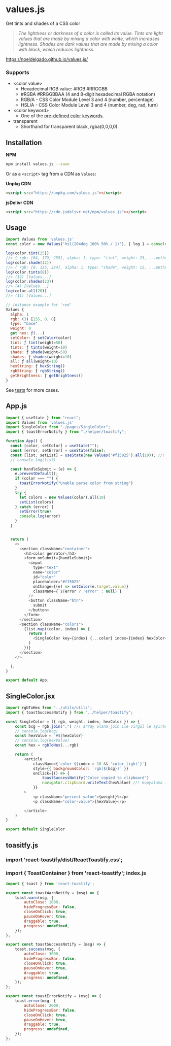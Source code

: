 # values.js

Get tints and shades of a CSS color

> _The lightness or darkness of a color is called its value.
Tints are light values that are made by mixing a color with white, which increases lightness. Shades are dark values that are made by mixing a color with black, which reduces lightness._

https://noeldelgado.github.io/values.js/

### Supports
* \<color value\>
	* Hexadecimal RGB value: #RGB #RRGGBB
	* #RGBA #RRGGBBAA (4 and 8-digit hexadecimal RGBA notation)
	* RGB/A - CSS Color Module Level 3 and 4 (number, percentage)
	* HSL/A - CSS Color Module Level 3 and 4 (number, deg, rad, turn)
* \<color keyword\>
	* One of the [pre-defined color keywords](https://www.w3.org/wiki/CSS/Properties/color/keywords).
* transparent
	* Shorthand for transparent black, rgba(0,0,0,0).

## Installation

**NPM**

```sh
npm install values.js --save
```

Or as a `<script>` tag from a CDN as `Values`:

**Unpkg CDN**

```html
<script src="https://unpkg.com/values.js"></script>
```

**jsDelivr CDN**

```html
<script src="https://cdn.jsdelivr.net/npm/values.js"></script>
```

## Usage
```js
import Values from 'values.js'
const color = new Values('hsl(204deg 100% 50% / 1)'), { log } = console

log(color.tint(25))
//> { rgb: [64, 179, 255], alpha: 1, type: "tint", weight: 25, ...methods }
log(color.shade(12))
//> { rgb: [0, 135, 224], alpha: 1, type: "shade", weight: 12, ...methods }
log(color.tints(8))
//> (12) [Values...]
log(color.shades(23))
//> (4) [Values...]
log(color.all(20))
//> (11) [Values...]

// instance example for 'red'
Values {
  alpha: 1
  rgb: (3) [255, 0, 0]
  type: "base"
  weight: 0
  get hex: ƒ(...)
  setColor: ƒ setColor(color)
  tint: ƒ tint(weight=50)
  tints: ƒ tints(weight=10)
  shade: ƒ shade(weight=50)
  shades: ƒ shades(weight=10)
  all: ƒ all(weight=10)
  hexString: ƒ hexString()
  rgbString: ƒ rgbString()
  getBrightness: ƒ getBrightness()
}
```

See [tests](https://github.com/noeldelgado/values.js/tree/master/test) for more cases.


## App.js

```js
import { useState } from "react";
import Values from 'values.js'
import SingleColor from "./pages/SingleColor";
import { toastErrorNotify } from "./helper/toastify";

function App() {
  const [color, setColor] = useState("");
  const [error, setError] = useState(false);
  const [list, setList] = useState(new Values('#f15025').all(10)); //! array içinde objeler
  // console.log(list)

  const handleSubmit = (e) => {
    e.preventDefault();
    if (color === "") {
      toastErrorNotify("Unable parse color from string")
    }
    try {
      let colors = new Values(color).all(10)
      setList(colors)
    } catch (error) {
      setError(true)
      console.log(error)
    }
  }


  return (
    <>
      <section className="container">
        <h3>color genrator</h3>
        <form onSubmit={handleSubmit}>
          <input
            type="text"
            name="color"
            id="color"
            placeholder="#f15025"
            onChange={(e) => setColor(e.target.value)}
            className={`${error ? 'error' : null}`}
          />
          <button className="btn">
            submit
          </button>
        </form>
      </section>
      <section className="colors">
        {list.map((color, index) => {
          return (
            <SingleColor key={index} {...color} index={index} hexColor={color.hex} />
          )
        })}
      </section>
    </>

  );
}

export default App;

```

## SingleColor.jsx

```js
import rgbToHex from "../utils/utils";
import { toastSuccessNotify } from "../helper/toastify";

const SingleColor = ({ rgb, weight, index, hexColor }) => {
    const bcg = rgb.join(",") //! array olana join ile virgül le ayırarak string yaptık
    // console.log(bcg)
    const hexValue = `#${hexColor}`
    // console.log(hexValue)
    const hex = rgbToHex(...rgb)

    return (
        <article
            className={`color ${index > 10 && 'color-light'}`}
            style={{ backgroundColor: `rgb(${bcg})` }}
            onClick={() => {
                toastSuccessNotify("Color copied to clipboard")
                navigator.clipboard.writeText(hexValue) //! kopyalama işlemi yapar
            }}
        >
            <p className="percent-value">{weight}%</p>
            <p className="color-value">{hexValue}</p>

        </article>
    )
}

export default SingleColor

```


## toasitfy.js
### import 'react-toastify/dist/ReactToastify.css';
### import { ToastContainer } from 'react-toastify'; index.js

```js
import { toast } from 'react-toastify';

export const toastWarnNotify = (msg) => {
    toast.warn(msg, {
        autoClose: 1000,
        hideProgressBar: false,
        closeOnClick: true,
        pauseOnHover: true,
        draggable: true,
        progress: undefined,
    });
};

export const toastSuccessNotify = (msg) => {
    toast.success(msg, {
        autoClose: 3000,
        hideProgressBar: false,
        closeOnClick: true,
        pauseOnHover: true,
        draggable: true,
        progress: undefined,
    });
};

export const toastErrorNotify = (msg) => {
    toast.error(msg, {
        autoClose: 2000,
        hideProgressBar: false,
        closeOnClick: true,
        pauseOnHover: true,
        draggable: true,
        progress: undefined,
    });
};

```
